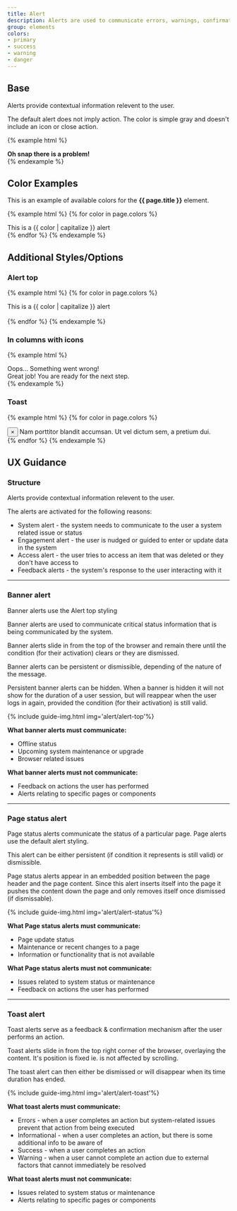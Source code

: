 ```yaml
---
title: Alert
description: Alerts are used to communicate errors, warnings, confirmation messages and critical information that can affect the user experience.
group: elements
colors:
- primary
- success
- warning
- danger
---
```


## Base

Alerts provide contextual information relevent to the user.

The default alert does not imply action. The color is simple gray and doesn't include an icon or close action.

{% example html %}
<div class="c-alert">
 <strong>Oh snap there is a problem!</strong>
</div>
{% endexample %}

## Color Examples

This is an example of available colors for the **{{ page.title }}** element. 

{% example html %}
{% for color in page.colors %}
<div class="c-alert c-alert-{{ color }}">
    <a href="" class="c-a c-alert-close" data-dismiss="c-alert" aria-hidden="true">
        <i class="fa fa-times" aria-hidden="true"></i>
    </a>
    This is a {{ color | capitalize }} alert
</div>
{% endfor %}
{% endexample %}


## Additional Styles/Options

### Alert top

{% example html %}
{% for color in page.colors %}
<div class="c-alert c-alert-top c-alert-{{ color }}">
    <a href="" class="c-a c-alert-close" data-dismiss="c-alert" aria-hidden="true">
        <i class="fa fa-times" aria-hidden="true"></i>
    </a>
    This is a {{ color | capitalize }} alert
</div>
<br>
{% endfor %}
{% endexample %}

### In columns with icons

{% example html %}
<div class="c-row">
    <div class="c-col">
        <div class="c-alert c-alert-danger">
            <i class="fa fa-exclamation-circle c-m-right-sm"></i> Oops... Something went wrong!
            <a class="c-a c-alert-close"><i class="fa fa-times"></i></a>
        </div>
    </div>
    <div class="c-col">
        <div class="c-alert c-alert-success">
            <i class="fa fa-check-circle c-m-right-sm"></i> Great job! You are ready for the next step.
            <a class="c-a c-alert-close"><i class="fa fa-times"></i></a>
        </div>
    </div>
</div>
{% endexample %}

### Toast
{% example html %}
{% for color in page.colors %}
<div class="c-toast-alert c-toast-alert-{{ color }}">
    <button href="javascript:void(0)" class="c-toast-alert-close">&times;</button> Nam porttitor blandit accumsan. Ut vel
    dictum sem, a pretium dui.
</div>
{% endfor %}
{% endexample %}

## UX Guidance

### Structure

Alerts provide contextual information relevent to the user.

The alerts are activated for the following reasons:
- System alert - the system needs to communicate to the user a system related issue or status
- Engagement alert - the user is nudged or guided to enter or update data in the system
- Access alert - the user tries to access an item that was deleted or they don't have access to
- Feedback alerts - the system's response to the user interacting with it

---

### Banner alert 
Banner alerts use the Alert top styling

Banner alerts are used to communicate critical status information that is being communicated by the system.

Banner alerts slide in from the top of the browser and remain there until the condition (for their activation) clears or they are dismissed.

Banner alerts can be persistent or dismissible, depending of the nature of the message.

Persistent banner alerts can be hidden. When a banner is hidden it will not show for the duration of a user session, but will reappear when the user logs in again, provided the condition (for their activation) is still valid.

{% include guide-img.html img='alert/alert-top'%}

**What banner alerts must communicate:**
- Offline status
- Upcoming system maintenance or upgrade
- Browser related issues

**What banner alerts must not communicate:**
- Feedback on actions the user has performed
- Alerts relating to specific pages or components

---

### Page status alert
Page status alerts communicate the status of a particular page. Page alerts use the default alert styling.

This alert can be either persistent (if condition it represents is still valid) or dismissible.

Page status alerts appear in an embedded position between the page header and the page content. Since this alert inserts itself into the page it pushes the content down the page and only removes itself once dismissed (if dismissable).

{% include guide-img.html img='alert/alert-status'%}

**What Page status alerts must communicate:**
- Page update status
- Maintenance or recent changes to a page
- Information or functionality that is not available

**What Page status alerts must not communicate:**
- Issues related to system status or maintenance
- Feedback on actions the user has performed

---

### Toast alert 
Toast alerts serve as a feedback & confirmation mechanism after the user performs an action. 

Toast alerts slide in from the top right corner of the browser, overlaying the content. It's position is fixed ie. is not affected by scrolling.

The toast alert can then either be dismissed or will disappear when its time duration has ended.

{% include guide-img.html img='alert/alert-toast'%}

**What toast alerts must communicate:**
- Errors - when a user completes an action but system-related issues prevent that action from being executed
- Informational - when a user completes an action, but there is some additional info to be aware of
- Success - when a user completes an action
- Warning - when a user cannot complete an action due to external factors that cannot immediately be resolved

**What toast alerts must not communicate:**
- Issues related to system status or maintenance
- Alerts relating to specific pages or components